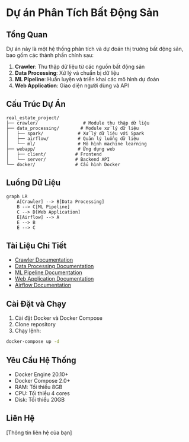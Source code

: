 # Dự án Phân Tích Bất Động Sản

## Tổng Quan

Dự án này là một hệ thống phân tích và dự đoán thị trường bất động sản, bao gồm các thành phần chính sau:

1. **Crawler**: Thu thập dữ liệu từ các nguồn bất động sản
2. **Data Processing**: Xử lý và chuẩn bị dữ liệu
3. **ML Pipeline**: Huấn luyện và triển khai các mô hình dự đoán
4. **Web Application**: Giao diện người dùng và API

## Cấu Trúc Dự Án

```
real_estate_project/
├── crawler/                 # Module thu thập dữ liệu
├── data_processing/        # Module xử lý dữ liệu
│   ├── spark/             # Xử lý dữ liệu với Spark
│   ├── airflow/           # Quản lý luồng dữ liệu
│   └── ml/                # Mô hình machine learning
├── webapp/                # Ứng dụng web
│   ├── client/           # Frontend
│   └── server/           # Backend API
└── docker/               # Cấu hình Docker
```

## Luồng Dữ Liệu

```mermaid
graph LR
    A[Crawler] --> B[Data Processing]
    B --> C[ML Pipeline]
    C --> D[Web Application]
    E[Airflow] --> A
    E --> B
    E --> C
```

## Tài Liệu Chi Tiết

-   [Crawler Documentation](crawler/README.md)
-   [Data Processing Documentation](data_processing/README.md)
-   [ML Pipeline Documentation](data_processing/ml/README.md)
-   [Web Application Documentation](webapp/README.md)
-   [Airflow Documentation](data_processing/airflow/README.md)

## Cài Đặt và Chạy

1. Cài đặt Docker và Docker Compose
2. Clone repository
3. Chạy lệnh:

```bash
docker-compose up -d
```

## Yêu Cầu Hệ Thống

-   Docker Engine 20.10+
-   Docker Compose 2.0+
-   RAM: Tối thiểu 8GB
-   CPU: Tối thiểu 4 cores
-   Disk: Tối thiểu 20GB

## Liên Hệ

[Thông tin liên hệ của bạn]

